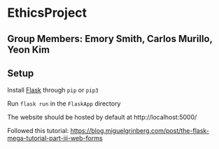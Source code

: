 # EthicsProject
## Group Members: Emory Smith, Carlos Murillo, Yeon Kim

## Setup
Install [Flask](https://flask.palletsprojects.com/en/1.1.x/) through `pip` or `pip3`

Run `flask run` in the `FlaskApp` directory

The website should be hosted by default at http://localhost:5000/

Followed this tutorial: https://blog.miguelgrinberg.com/post/the-flask-mega-tutorial-part-iii-web-forms
